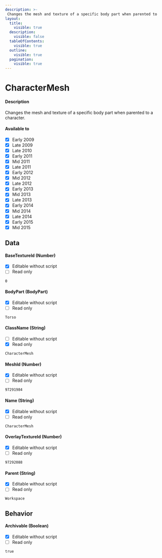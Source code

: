 ```yaml
---
description: >-
 Changes the mesh and texture of a specific body part when parented to a character.
layout:
  title:
    visible: true
  description:
    visible: false
  tableOfContents:
    visible: true
  outline:
    visible: true
  pagination:
    visible: true
---
```


# CharacterMesh

#### Description

Changes the mesh and texture of a specific body part when parented to a character.

#### Available to

* [x] Early 2009
* [x] Late 2009
* [x] Late 2010
* [x] Early 2011
* [x] Mid 2011
* [x] Late 2011
* [x] Early 2012
* [x] Mid 2012
* [x] Late 2012
* [x] Early 2013
* [x] Mid 2013
* [x] Late 2013
* [x] Early 2014
* [x] Mid 2014
* [x] Late 2014
* [x] Early 2015
* [x] Mid 2015

## Data

#### BaseTextureId (Number)

* [x] Editable without script
* [ ] Read only

```
0
```

#### BodyPart (BodyPart)

* [x] Editable without script
* [ ] Read only

```
Torso
```

#### ClassName (String)

* [ ] Editable without script
* [x] Read only

```
CharacterMesh
```

#### MeshId (Number)

* [x] Editable without script
* [ ] Read only

```
97291984
```

#### Name (String)

* [x] Editable without script
* [ ] Read only

```
CharacterMesh
```

#### OverlayTextureId (Number)

* [x] Editable without script
* [ ] Read only

```
97292088
```

#### Parent (String)

* [x] Editable without script
* [ ] Read only

```
Workspace
```

## Behavior

#### Archivable (Boolean)

* [x] Editable without script
* [ ] Read only

```
true
```
